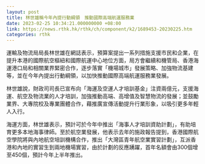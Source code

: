 ```yaml
---
layout: post
title: 林世雄稱今年內提行動綱領　推動國際高端航運服務業
date: 2023-02-25 10:34:21.000000000 +08:00
link: https://news.rthk.hk/rthk/ch/component/k2/1689453-20230225.htm
categories: rthk
---
```


運輸及物流局局長林世雄在網誌表示，預算案提出一系列措施支援市民和企業，在提升本港的國際航空樞紐和國際航運中心地位方面，局方會繼續和機管局、香港海運港口局和相關業界緊密合作，逐步落實「機場城市」發展策略、加強物流基建等，並在今年內提出行動綱領，以加快推動國際高端航運服務業發展。

林世雄說，財政司司長已宣布向「海運及空運人才培訓基金」注資兩億元，支援海運、航空及物流業的人才培訓，加強推動高端、高增值及智慧物流的發展；並鼓勵業界、大專院校及專業團體合作，藉推廣宣傳活動提升行業形象，以吸引更多年輕人入行。

海運方面，林世雄表示，預計可於今年中推出「海事人才培訓資助計劃」，有助培育更多本地海事律師。至於航空業發展，他表示去年的施政報告提到，香港國際航空學院將與內地航空培訓機構合作，推出「大灣區青年航空業實習計劃」，互派香港和內地的實習生到兩地機場實習，由於計劃的反應踴躍，首年名額會由300個增至450個，預計今年上半年推出。
